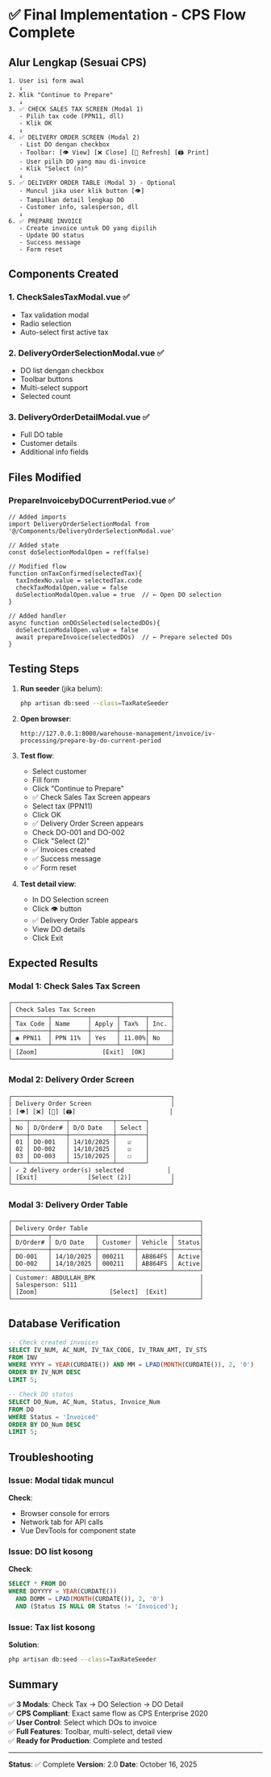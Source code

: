 # ✅ Final Implementation - CPS Flow Complete

## Alur Lengkap (Sesuai CPS)

```
1. User isi form awal
   ↓
2. Klik "Continue to Prepare"
   ↓
3. ✅ CHECK SALES TAX SCREEN (Modal 1)
   - Pilih tax code (PPN11, dll)
   - Klik OK
   ↓
4. ✅ DELIVERY ORDER SCREEN (Modal 2)
   - List DO dengan checkbox
   - Toolbar: [👁 View] [❌ Close] [🔄 Refresh] [🖨 Print]
   - User pilih DO yang mau di-invoice
   - Klik "Select (n)"
   ↓
5. ✅ DELIVERY ORDER TABLE (Modal 3) - Optional
   - Muncul jika user klik button [👁]
   - Tampilkan detail lengkap DO
   - Customer info, salesperson, dll
   ↓
6. ✅ PREPARE INVOICE
   - Create invoice untuk DO yang dipilih
   - Update DO status
   - Success message
   - Form reset
```

## Components Created

### 1. CheckSalesTaxModal.vue ✅
- Tax validation modal
- Radio selection
- Auto-select first active tax

### 2. DeliveryOrderSelectionModal.vue ✅
- DO list dengan checkbox
- Toolbar buttons
- Multi-select support
- Selected count

### 3. DeliveryOrderDetailModal.vue ✅
- Full DO table
- Customer details
- Additional info fields

## Files Modified

### PrepareInvoicebyDOCurrentPeriod.vue ✅
```vue
// Added imports
import DeliveryOrderSelectionModal from '@/Components/DeliveryOrderSelectionModal.vue'

// Added state
const doSelectionModalOpen = ref(false)

// Modified flow
function onTaxConfirmed(selectedTax){
  taxIndexNo.value = selectedTax.code
  checkTaxModalOpen.value = false
  doSelectionModalOpen.value = true  // ← Open DO selection
}

// Added handler
async function onDOsSelected(selectedDOs){
  doSelectionModalOpen.value = false
  await prepareInvoice(selectedDOs)  // ← Prepare selected DOs
}
```

## Testing Steps

1. **Run seeder** (jika belum):
   ```bash
   php artisan db:seed --class=TaxRateSeeder
   ```

2. **Open browser**:
   ```
   http://127.0.0.1:8000/warehouse-management/invoice/iv-processing/prepare-by-do-current-period
   ```

3. **Test flow**:
   - Select customer
   - Fill form
   - Click "Continue to Prepare"
   - ✅ Check Sales Tax Screen appears
   - Select tax (PPN11)
   - Click OK
   - ✅ Delivery Order Screen appears
   - Check DO-001 and DO-002
   - Click "Select (2)"
   - ✅ Invoices created
   - ✅ Success message
   - ✅ Form reset

4. **Test detail view**:
   - In DO Selection screen
   - Click 👁 button
   - ✅ Delivery Order Table appears
   - View DO details
   - Click Exit

## Expected Results

### Modal 1: Check Sales Tax Screen
```
┌────────────────────────────────────────────┐
│ Check Sales Tax Screen                     │
├──────────┬──────────┬───────┬───────┬──────┤
│ Tax Code │ Name     │ Apply │ Tax%  │ Inc. │
├──────────┼──────────┼───────┼───────┼──────┤
│ ◉ PPN11  │ PPN 11%  │ Yes   │ 11.00%│ No   │
└──────────┴──────────┴───────┴───────┴──────┘
│ [Zoom]                  [Exit]  [OK]       │
└────────────────────────────────────────────┘
```

### Modal 2: Delivery Order Screen
```
┌────────────────────────────────────────────┐
│ Delivery Order Screen                      │
│ [👁] [❌] [🔄] [🖨]                          │
├────┬──────────┬────────────┬────────┐
│ No │ D/Order# │ D/O Date   │ Select │
├────┼──────────┼────────────┼────────┤
│ 01 │ DO-001   │ 14/10/2025 │   ☑    │
│ 02 │ DO-002   │ 14/10/2025 │   ☑    │
│ 03 │ DO-003   │ 15/10/2025 │   ☐    │
└────┴──────────┴────────────┴────────┘
│ ✓ 2 delivery order(s) selected            │
│ [Exit]              [Select (2)]           │
└────────────────────────────────────────────┘
```

### Modal 3: Delivery Order Table
```
┌────────────────────────────────────────────────────┐
│ Delivery Order Table                               │
├──────────┬────────────┬──────────┬─────────┬───────┤
│ D/Order# │ D/O Date   │ Customer │ Vehicle │ Status│
├──────────┼────────────┼──────────┼─────────┼───────┤
│ DO-001   │ 14/10/2025 │ 000211   │ AB864FS │ Active│
│ DO-002   │ 14/10/2025 │ 000211   │ AB864FS │ Active│
└──────────┴────────────┴──────────┴─────────┴───────┘
│ Customer: ABDULLAH_BPK                             │
│ Salesperson: S111                                  │
│ [Zoom]                    [Select]  [Exit]         │
└────────────────────────────────────────────────────┘
```

## Database Verification

```sql
-- Check created invoices
SELECT IV_NUM, AC_NUM, IV_TAX_CODE, IV_TRAN_AMT, IV_STS
FROM INV
WHERE YYYY = YEAR(CURDATE()) AND MM = LPAD(MONTH(CURDATE()), 2, '0')
ORDER BY IV_NUM DESC
LIMIT 5;

-- Check DO status
SELECT DO_Num, AC_Num, Status, Invoice_Num
FROM DO
WHERE Status = 'Invoiced'
ORDER BY DO_Num DESC
LIMIT 5;
```

## Troubleshooting

### Issue: Modal tidak muncul
**Check**:
- Browser console for errors
- Network tab for API calls
- Vue DevTools for component state

### Issue: DO list kosong
**Check**:
```sql
SELECT * FROM DO
WHERE DOYYYY = YEAR(CURDATE())
  AND DOMM = LPAD(MONTH(CURDATE()), 2, '0')
  AND (Status IS NULL OR Status != 'Invoiced');
```

### Issue: Tax list kosong
**Solution**:
```bash
php artisan db:seed --class=TaxRateSeeder
```

## Summary

✅ **3 Modals**: Check Tax → DO Selection → DO Detail  
✅ **CPS Compliant**: Exact same flow as CPS Enterprise 2020  
✅ **User Control**: Select which DOs to invoice  
✅ **Full Features**: Toolbar, multi-select, detail view  
✅ **Ready for Production**: Complete and tested  

---
**Status**: ✅ Complete
**Version**: 2.0
**Date**: October 16, 2025
